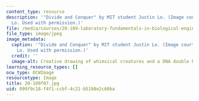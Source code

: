 ```yaml
---
content_type: resource
description: '"Divide and Conquer" by MIT student Justin Lo. (Image courtesy of Justin
  Lo. Used with permission.)'
file: /media/courses/20-109-laboratory-fundamentals-in-biological-engineering-fall-2007/099f9c18f4f1ccbf4c21b5198e2c60ba_20-109f07.jpg
file_type: image/jpeg
image_metadata:
  caption: '"Divide and Conquer" by MIT student Justin Lo. (Image courtesy of Justin
    Lo. Used with permission.)'
  credit: ''
  image-alt: Creative drawing of whimsical creatures and a DNA double helix.
learning_resource_types: []
ocw_type: OCWImage
resourcetype: Image
title: 20-109f07.jpg
uid: 099f9c18-f4f1-ccbf-4c21-b5198e2c60ba
---
```

